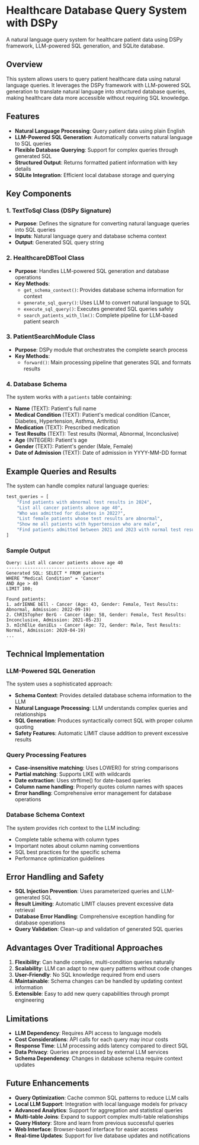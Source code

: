 # Healthcare Database Query System with DSPy

A natural language query system for healthcare patient data using DSPy framework, LLM-powered SQL generation, and SQLite database.

## Overview

This system allows users to query patient healthcare data using natural language queries. It leverages the DSPy framework with LLM-powered SQL generation to translate natural language into structured database queries, making healthcare data more accessible without requiring SQL knowledge.

## Features

- **Natural Language Processing**: Query patient data using plain English
- **LLM-Powered SQL Generation**: Automatically converts natural language to SQL queries
- **Flexible Database Querying**: Support for complex queries through generated SQL
- **Structured Output**: Returns formatted patient information with key details
- **SQLite Integration**: Efficient local database storage and querying

## Key Components

### 1. TextToSql Class (DSPy Signature)
- **Purpose**: Defines the signature for converting natural language queries into SQL queries
- **Inputs**: Natural language query and database schema context
- **Output**: Generated SQL query string

### 2. HealthcareDBTool Class
- **Purpose**: Handles LLM-powered SQL generation and database operations
- **Key Methods**:
  - `get_schema_context()`: Provides database schema information for context
  - `generate_sql_query()`: Uses LLM to convert natural language to SQL
  - `execute_sql_query()`: Executes generated SQL queries safely
  - `search_patients_with_llm()`: Complete pipeline for LLM-based patient search

### 3. PatientSearchModule Class
- **Purpose**: DSPy module that orchestrates the complete search process
- **Key Methods**:
  - `forward()`: Main processing pipeline that generates SQL and formats results

### 4. Database Schema
The system works with a `patients` table containing:
- **Name** (TEXT): Patient's full name
- **Medical Condition** (TEXT): Patient's medical condition (Cancer, Diabetes, Hypertension, Asthma, Arthritis)
- **Medication** (TEXT): Prescribed medication
- **Test Results** (TEXT): Test results (Normal, Abnormal, Inconclusive)
- **Age** (INTEGER): Patient's age
- **Gender** (TEXT): Patient's gender (Male, Female)
- **Date of Admission** (TEXT): Date of admission in YYYY-MM-DD format


## Example Queries and Results

The system can handle complex natural language queries:

```python
test_queries = [
    "Find patients with abnormal test results in 2024",
    "List all cancer patients above age 40", 
    "Who was admitted for diabetes in 2022?",
    "List female patients whose test results are abnormal",
    "Show me all patients with hypertension who are male",
    "Find patients admitted between 2021 and 2023 with normal test results"
]
```

### Sample Output

```
Query: List all cancer patients above age 40
----------------------------------------
Generated SQL: SELECT * FROM patients 
WHERE "Medical Condition" = 'Cancer' 
AND Age > 40 
LIMIT 100;

Found patients:
1. adrIENNE bEll - Cancer (Age: 43, Gender: Female, Test Results: Abnormal, Admission: 2022-09-19)
2. ChRISTopher BerG - Cancer (Age: 58, Gender: Female, Test Results: Inconclusive, Admission: 2021-05-23)
3. mIchElLe daniELs - Cancer (Age: 72, Gender: Male, Test Results: Normal, Admission: 2020-04-19)
...
```

## Technical Implementation

### LLM-Powered SQL Generation
The system uses a sophisticated approach:
- **Schema Context**: Provides detailed database schema information to the LLM
- **Natural Language Processing**: LLM understands complex queries and relationships
- **SQL Generation**: Produces syntactically correct SQL with proper column quoting
- **Safety Features**: Automatic LIMIT clause addition to prevent excessive results

### Query Processing Features
- **Case-insensitive matching**: Uses LOWER() for string comparisons
- **Partial matching**: Supports LIKE with wildcards
- **Date extraction**: Uses strftime() for date-based queries
- **Column name handling**: Properly quotes column names with spaces
- **Error handling**: Comprehensive error management for database operations

### Database Schema Context
The system provides rich context to the LLM including:
- Complete table schema with column types
- Important notes about column naming conventions
- SQL best practices for the specific schema
- Performance optimization guidelines

## Error Handling and Safety

- **SQL Injection Prevention**: Uses parameterized queries and LLM-generated SQL
- **Result Limiting**: Automatic LIMIT clauses prevent excessive data retrieval
- **Database Error Handling**: Comprehensive exception handling for database operations
- **Query Validation**: Clean-up and validation of generated SQL queries

## Advantages Over Traditional Approaches

1. **Flexibility**: Can handle complex, multi-condition queries naturally
2. **Scalability**: LLM can adapt to new query patterns without code changes
3. **User-Friendly**: No SQL knowledge required from end users
4. **Maintainable**: Schema changes can be handled by updating context information
5. **Extensible**: Easy to add new query capabilities through prompt engineering

## Limitations

- **LLM Dependency**: Requires API access to language models
- **Cost Considerations**: API calls for each query may incur costs
- **Response Time**: LLM processing adds latency compared to direct SQL
- **Data Privacy**: Queries are processed by external LLM services
- **Schema Dependency**: Changes in database schema require context updates

## Future Enhancements

- **Query Optimization**: Cache common SQL patterns to reduce LLM calls
- **Local LLM Support**: Integration with local language models for privacy
- **Advanced Analytics**: Support for aggregation and statistical queries
- **Multi-table Joins**: Expand to support complex multi-table relationships
- **Query History**: Store and learn from previous successful queries
- **Web Interface**: Browser-based interface for easier access
- **Real-time Updates**: Support for live database updates and notifications
